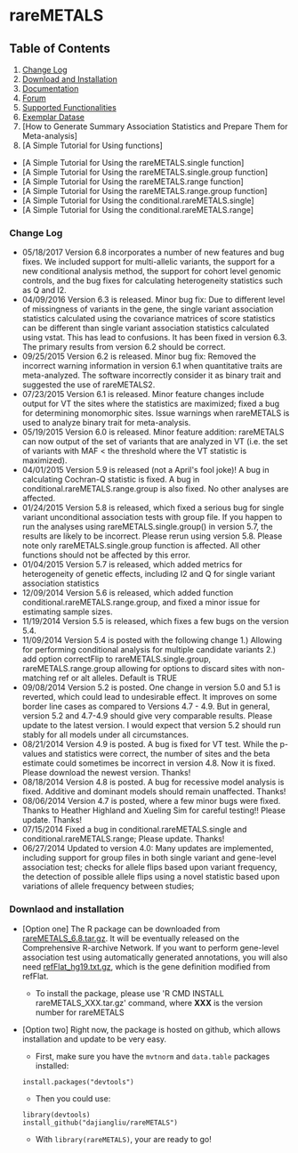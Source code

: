 # rareMETALS

## **Table of Contents**

1. [Change Log](#change-log)
2. [Download and Installation](#download-and-installation)
3. [Documentation](#Installing-the-rareGWAMA-R-package)
4. [Forum]() 
5. [Supported Functionalities]()  
6. [Exemplar Datase]()
7. [How to Generate Summary Association Statistics and Prepare Them for Meta-analysis]  
8. [A Simple Tutorial for Using functions]  
  - [A Simple Tutorial for Using the rareMETALS.single function]  
  - [A Simple Tutorial for Using the rareMETALS.single.group function]  
  - [A Simple Tutorial for Using the rareMETALS.range function]  
  - [A Simple Tutorial for Using the rareMETALS.range.group function]  
  - [A Simple Tutorial for Using the conditional.rareMETALS.single]  
  - [A Simple Tutorial for Using the conditional.rareMETALS.range]  


### Change Log <a name="change-log"></a>
- 05/18/2017 Version 6.8 incorporates a number of new features and bug fixes. We included support for multi-allelic variants, the support for a new conditional analysis method, the support for cohort level genomic controls, and the bug fixes for calculating heterogeneity statistics such as Q and I2.
- 04/09/2016 Version 6.3 is released. Minor bug fix: Due to different level of missingness of variants in the gene, the single variant association statistics calculated using the covariance matrices of score statistics can be different than single variant association statistics calculated using vstat. This has lead to confusions. It has been fixed in version 6.3. The primary results from version 6.2 should be correct.
- 09/25/2015 Version 6.2 is released. Minor bug fix: Removed the incorrect warning information in version 6.1 when quantitative traits are meta-analyzed. The software incorrectly consider it as binary trait and suggested the use of rareMETALS2.
- 07/23/2015 Version 6.1 is released. Minor feature changes include output for VT the sites where the statistics are maximized; fixed a bug for determining monomorphic sites. Issue warnings when rareMETALS is used to analyze binary trait for meta-analysis.
- 05/19/2015 Version 6.0 is released. Minor feature addition: rareMETALS can now output of the set of variants that are analyzed in VT (i.e. the set of variants with MAF < the threshold where the VT statistic is maximized).
- 04/01/2015 Version 5.9 is released (not a April's fool joke)! A bug in calculating Cochran-Q statistic is fixed. A bug in conditional.rareMETALS.range.group is also fixed. No other analyses are affected.
- 01/24/2015 Version 5.8 is released, which fixed a serious bug for single variant unconditional association tests with group file. If you happen to run the analyses using rareMETALS.single.group() in version 5.7, the results are likely to be incorrect. Please rerun using version 5.8. Please note only rareMETALS.single.group function is affected. All other functions should not be affected by this error.
- 01/04/2015 Version 5.7 is released, which added metrics for heterogeneity of genetic effects, including I2 and Q for single variant association statistics
- 12/09/2014 Version 5.6 is released, which added function conditional.rareMETALS.range.group, and fixed a minor issue for estimating sample sizes.
- 11/19/2014 Version 5.5 is released, which fixes a few bugs on the version 5.4.
- 11/09/2014 Version 5.4 is posted with the following change 1.) Allowing for performing conditional analysis for multiple candidate variants 2.) add option correctFlip to rareMETALS.single.group, rareMETALS.range.group allowing for options to discard sites with non-matching ref or alt alleles. Default is TRUE
- 09/08/2014 Version 5.2 is posted. One change in version 5.0 and 5.1 is reverted, which could lead to undesirable effect. It improves on some border line cases as compared to Versions 4.7 - 4.9. But in general, version 5.2 and 4.7-4.9 should give very comparable results. Please update to the latest version. I would expect that version 5.2 should run stably for all models under all circumstances.
- 08/21/2014 Version 4.9 is posted. A bug is fixed for VT test. While the p-values and statistics were correct, the number of sites and the beta estimate could sometimes be incorrect in version 4.8. Now it is fixed. Please download the newest version. Thanks!
- 08/18/2014 Version 4.8 is posted. A bug for recessive model analysis is fixed. Additive and dominant models should remain unaffected. Thanks!
- 08/06/2014 Version 4.7 is posted, where a few minor bugs were fixed. Thanks to Heather Highland and Xueling Sim for careful testing!! Please update. Thanks!
- 07/15/2014 Fixed a bug in conditional.rareMETALS.single and conditional.rareMETALS.range; Please update. Thanks!
- 06/27/2014 Updated to version 4.0: Many updates are implemented, including support for group files in both single variant and gene-level association test; checks for allele flips based upon variant frequency, the detection of possible allele flips using a novel statistic based upon variations of allele frequency between studies;

### Downlaod and installation <a name="download-and-installation"></a>
- [Option one] The R package can be downloaded from [rareMETALS_6.8.tar.gz](https://genome.sph.umich.edu/w/images/b/b2/RareMETALS_6.8.tar.gz). It will be eventually released on the Comprehensive R-archive Network. If you want to perform gene-level association test using automatically generated annotations, you will also need [refFlat_hg19.txt.gz](https://genome.sph.umich.edu/w/images/0/04/RefFlat_hg19.txt.gz), which is the gene definition modified from refFlat.
   - To install the package, please use 'R CMD INSTALL rareMETALS_XXX.tar.gz' command, where **XXX** is the version number for rareMETALS

- [Option two] Right now, the package is hosted on github, which allows installation and update to be very easy. 
  - First, make sure you have the `mvtnorm` and `data.table` packages installed:
  ```
  install.packages("devtools")
  ```
  - Then you could use:
   ```
   library(devtools)   
   install_github("dajiangliu/rareMETALS")
   ```
   - With `library(rareMETALS)`, your are ready to go!
